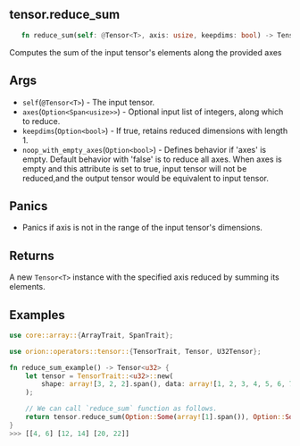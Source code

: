 ## tensor.reduce_sum

```rust 
   fn reduce_sum(self: @Tensor<T>, axis: usize, keepdims: bool) -> Tensor<T>;
```

Computes the sum of the input tensor's elements along the provided axes

## Args

* `self`(`@Tensor<T>`) - The input tensor.
* `axes`(`Option<Span<usize>>`) - Optional input list of integers, along which to reduce.
* `keepdims`(`Option<bool>`) - If true, retains reduced dimensions with length 1.
* `noop_with_empty_axes`(`Option<bool>`) - Defines behavior if 'axes' is empty. Default behavior with 'false' is to reduce all axes. When axes is empty and this attribute is set to true, input tensor will not be reduced,and the output tensor would be equivalent to input tensor.

## Panics 

* Panics if axis is not in the range of the input tensor's dimensions.

## Returns

A new `Tensor<T>` instance with the specified axis reduced by summing its elements.

## Examples

```rust
use core::array::{ArrayTrait, SpanTrait};

use orion::operators::tensor::{TensorTrait, Tensor, U32Tensor};

fn reduce_sum_example() -> Tensor<u32> {
    let tensor = TensorTrait::<u32>::new(
        shape: array![3, 2, 2].span(), data: array![1, 2, 3, 4, 5, 6, 7, 8 ,9, 10, 11, 12].span(),
    );

    // We can call `reduce_sum` function as follows.
    return tensor.reduce_sum(Option::Some(array![1].span()), Option::Some(false), Option::None);
}
>>> [[4, 6] [12, 14] [20, 22]]
```
